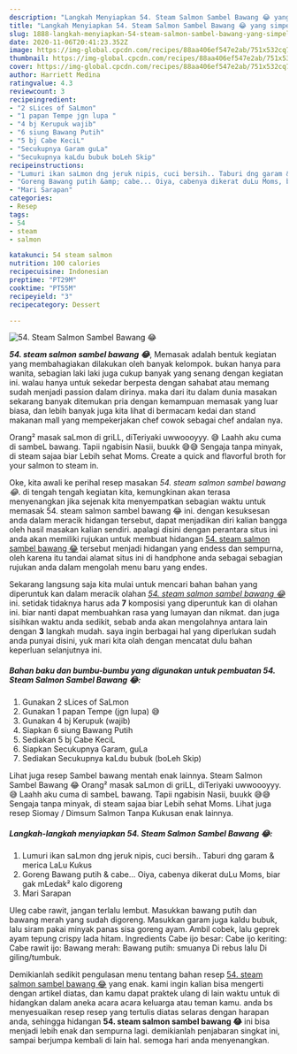 ```yaml
---
description: "Langkah Menyiapkan 54. Steam Salmon Sambel Bawang 😂 yang simpel"
title: "Langkah Menyiapkan 54. Steam Salmon Sambel Bawang 😂 yang simpel"
slug: 1888-langkah-menyiapkan-54-steam-salmon-sambel-bawang-yang-simpel
date: 2020-11-06T20:41:23.352Z
image: https://img-global.cpcdn.com/recipes/88aa406ef547e2ab/751x532cq70/54-steam-salmon-sambel-bawang-😂-foto-resep-utama.jpg
thumbnail: https://img-global.cpcdn.com/recipes/88aa406ef547e2ab/751x532cq70/54-steam-salmon-sambel-bawang-😂-foto-resep-utama.jpg
cover: https://img-global.cpcdn.com/recipes/88aa406ef547e2ab/751x532cq70/54-steam-salmon-sambel-bawang-😂-foto-resep-utama.jpg
author: Harriett Medina
ratingvalue: 4.3
reviewcount: 3
recipeingredient:
- "2 sLices of SaLmon"
- "1 papan Tempe jgn lupa "
- "4 bj Kerupuk wajib"
- "6 siung Bawang Putih"
- "5 bj Cabe KeciL"
- "Secukupnya Garam guLa"
- "Secukupnya kaLdu bubuk boLeh Skip"
recipeinstructions:
- "Lumuri ikan saLmon dng jeruk nipis, cuci bersih.. Taburi dng garam &amp; merica LaLu Kukus"
- "Goreng Bawang putih &amp; cabe... Oiya, cabenya dikerat duLu Moms, biar gak mLedak² kalo digoreng"
- "Mari Sarapan"
categories:
- Resep
tags:
- 54
- steam
- salmon

katakunci: 54 steam salmon 
nutrition: 100 calories
recipecuisine: Indonesian
preptime: "PT29M"
cooktime: "PT55M"
recipeyield: "3"
recipecategory: Dessert

---
```



![54. Steam Salmon Sambel Bawang 😂](https://img-global.cpcdn.com/recipes/88aa406ef547e2ab/751x532cq70/54-steam-salmon-sambel-bawang-😂-foto-resep-utama.jpg)

<b><i>54. steam salmon sambel bawang 😂</i></b>, Memasak adalah bentuk kegiatan yang membahagiakan dilakukan oleh banyak kelompok. bukan hanya para wanita, sebagian laki laki juga cukup banyak yang senang dengan kegiatan ini. walau hanya untuk sekedar berpesta dengan sahabat atau memang sudah menjadi passion dalam dirinya. maka dari itu dalam dunia masakan sekarang banyak ditemukan pria dengan kemampuan memasak yang luar biasa, dan lebih banyak juga kita lihat di bermacam kedai dan stand makanan mall yang mempekerjakan chef cowok sebagai chef andalan nya.

Orang² masak saLmon di griLL, diTeriyaki uwwoooyyy. 😅 Laahh aku cuma di sambeL bawang. Tapii ngabisin Nasii, buukk 😅😅 Sengaja tanpa minyak, di steam sajaa biar Lebih sehat Moms. Create a quick and flavorful broth for your salmon to steam in.

Oke, kita awali ke perihal resep masakan <i>54. steam salmon sambel bawang 😂</i>. di tengah tengah kegiatan kita, kemungkinan akan terasa menyenangkan jika sejenak kita menyempatkan sebagian waktu untuk memasak 54. steam salmon sambel bawang 😂 ini. dengan kesuksesan anda dalam meracik hidangan tersebut, dapat menjadikan diri kalian bangga oleh hasil masakan kalian sendiri. apalagi disini dengan perantara situs ini anda akan memiliki rujukan untuk membuat hidangan <u>54. steam salmon sambel bawang 😂</u> tersebut menjadi hidangan yang endess dan sempurna, oleh karena itu tandai alamat situs ini di handphone anda sebagai sebagian rujukan anda dalam mengolah menu baru yang endes.


Sekarang langsung saja kita mulai untuk mencari bahan bahan yang diperuntuk kan dalam meracik olahan <u><i>54. steam salmon sambel bawang 😂</i></u> ini. setidak tidaknya harus ada <b>7</b> komposisi yang diperuntuk kan di olahan ini. biar nanti dapat membuahkan rasa yang lumayan dan nikmat. dan juga sisihkan waktu anda sedikit, sebab anda akan mengolahnya antara lain dengan <b>3</b> langkah mudah. saya ingin berbagai hal yang diperlukan sudah anda punyai disini, yuk mari kita olah dengan mencatat dulu bahan keperluan selanjutnya ini.

<!--inarticleads1-->

##### Bahan baku dan bumbu-bumbu yang digunakan untuk pembuatan 54. Steam Salmon Sambel Bawang 😂:

1. Gunakan 2 sLices of SaLmon
1. Gunakan 1 papan Tempe (jgn lupa) 😅
1. Gunakan 4 bj Kerupuk (wajib)
1. Siapkan 6 siung Bawang Putih
1. Sediakan 5 bj Cabe KeciL
1. Siapkan Secukupnya Garam, guLa
1. Sediakan Secukupnya kaLdu bubuk (boLeh Skip)


Lihat juga resep Sambel bawang mentah enak lainnya. Steam Salmon Sambel Bawang 😂 Orang² masak saLmon di griLL, diTeriyaki uwwoooyyy. 😅 Laahh aku cuma di sambeL bawang. Tapii ngabisin Nasii, buukk 😅😅 Sengaja tanpa minyak, di steam sajaa biar Lebih sehat Moms. Lihat juga resep Siomay / Dimsum Salmon Tanpa Kukusan enak lainnya. 

<!--inarticleads2-->

##### Langkah-langkah menyiapkan 54. Steam Salmon Sambel Bawang 😂:

1. Lumuri ikan saLmon dng jeruk nipis, cuci bersih.. Taburi dng garam &amp; merica LaLu Kukus
1. Goreng Bawang putih &amp; cabe... Oiya, cabenya dikerat duLu Moms, biar gak mLedak² kalo digoreng
1. Mari Sarapan


Uleg cabe rawit, jangan terlalu lembut. Masukkan bawang putih dan bawang merah yang sudah digoreng. Masukkan garam juga kaldu bubuk, lalu siram pakai minyak panas sisa goreng ayam. Ambil cobek, lalu geprek ayam tepung crispy lada hitam. Ingredients Cabe ijo besar: Cabe ijo keriting: Cabe rawit ijo: Bawang merah: Bawang putih: smuanya Di rebus lalu Di giling/tumbuk. 

Demikianlah sedikit pengulasan menu tentang bahan resep <u>54. steam salmon sambel bawang 😂</u> yang enak. kami ingin kalian bisa mengerti dengan artikel diatas, dan kamu dapat praktek ulang di lain waktu untuk di hidangkan dalam aneka acara acara keluarga atau teman kamu. anda bs menyesuaikan resep resep yang tertulis diatas selaras dengan harapan anda, sehingga hidangan <b>54. steam salmon sambel bawang 😂</b> ini bisa menjadi lebih enak dan sempurna lagi. demikianlah penjabaran singkat ini, sampai berjumpa kembali di lain hal. semoga hari anda menyenangkan.
